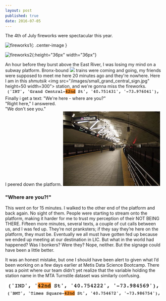```yaml
---
layout: post
published: true
date: 2016-07-05
---
```


<style type="text/css">
.center-text
{
  text-align: center;
}

</style>

<span class="center-text">The 4th of July fireworks were spectacular this year.</span>
 
![fireworks1](/images/fireworks.png){: .center-image }

![fireworks2](/images/fireworks.png){:height="36px" width="36px"}

An hour before they burst above the East River, I was losing my mind on a subway platform. Bronx-bound ![]("/images/NYCS-bull-trans-7.svg.png")  trains were coming and going, my friends were supposed to meet me here 20 minutes ago and they're nowhere. Here I am in this <i>shmutsik</i> <img src="/images/small_grand_central_sign.jpg" height=50 width=300"> station, and we're gonna miss the fireworks. 
![](/images/gc42_in_data.png)
Finally i get a text:
"We're here - where are you?"  
"Right here," I answered.  
"We don't see you."  
I peered down the platform. <img src="/images/Grand_Central_Flushing_station.jpg">





<h3>"Where are you?!"</h3>
This went on for 15 minutes. I walked to the other end of the platform and back again. No sight of them. People were starting to stream onto the platform, making it harder for me to trust my perception of their NOT BEING THERE. Fifteen more minutes, several texts, a couple of cut calls between us, and I was fed up. They’re not pranksters; if they say they’re here on the platform, they must be. Eventually we all must have gotten fed up because we ended up meeting at our destination in LIC. But what in the world had happened? Was I bonkers? Were they? Nope, neither. But the signage could have been a little better. 

It was an honest mistake, but one I should have been alert to given what I’d been working on a few days earlier at Metis Data Science Bootcamp. There was a point where our team didn’t yet realize that the variable holding the station name in the MTA Turnstile dataset was similarly confusing.


![](/images/ind_42nd_in_data.png)
![](/images/times_sq_in_data.png)
